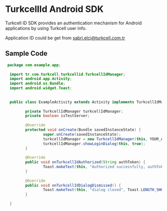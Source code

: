 TurkcellId Android SDK
======================

Turkcell ID SDK provides an authentication mechanism for Android applications by using Turkcell user info.

Application ID could be get from sabri.elci@turkcell.com.tr

## Sample Code

```java 
 package com.example.app;
 
  import tr.com.turkcell.turkcellid.TurkcellIdManager;
  import android.app.Activity;
  import android.os.Bundle;
  import android.widget.Toast;
 
 
  public class ExampleActivity extends Activity implements TurkcellIdManager.TurkcellIdListener {
 
         private TurkcellIdManager turkcellIdManager;
		 private boolean isTestServer;
 
         @Override
         protected void onCreate(Bundle savedInstanceState) {
                 super.onCreate(savedInstanceState);
                 turkcellIdManager = new TurkcellIdManager(this, YOUR_APPLICATION_ID, isTestServer);
                 turkcellIdManager.showLoginDialog(this, true);
         }
 
         @Override
         public void onTurkcellIdAuthorized(String authToken) {
                 Toast.makeText(this, "Authorized successfully, authToken: " + authToken, Toast.LENGTH_LONG).show();
         }
 
         @Override
         public void onTurkcellIdDialogDismissed() {
                 Toast.makeText(this, "dialog closed", Toast.LENGTH_SHORT).show();
         }
 
  }
```
